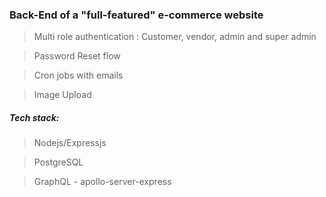 ### Back-End of a "full-featured" e-commerce website

> Multi role authentication : Customer, vendor, admin and super admin

> Password Reset flow

> Cron jobs with emails

> Image Upload

##### Tech stack:

> Nodejs/Expressjs

> PostgreSQL

> GraphQL - apollo-server-express
